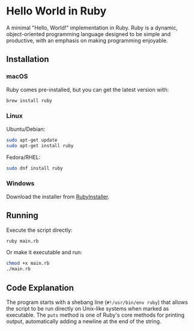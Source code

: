 # Hello World in Ruby

A minimal "Hello, World!" implementation in Ruby. Ruby is a dynamic, object-oriented programming language designed to be simple and productive, with an emphasis on making programming enjoyable.

## Installation

### macOS
Ruby comes pre-installed, but you can get the latest version with:
```bash
brew install ruby
```

### Linux
Ubuntu/Debian:
```bash
sudo apt-get update
sudo apt-get install ruby
```

Fedora/RHEL:
```bash
sudo dnf install ruby
```

### Windows
Download the installer from [RubyInstaller](https://rubyinstaller.org/).

## Running

Execute the script directly:
```bash
ruby main.rb
```

Or make it executable and run:
```bash
chmod +x main.rb
./main.rb
```

## Code Explanation

The program starts with a shebang line (`#!/usr/bin/env ruby`) that allows the script to be run directly on Unix-like systems when marked as executable. The `puts` method is one of Ruby's core methods for printing output, automatically adding a newline at the end of the string.
